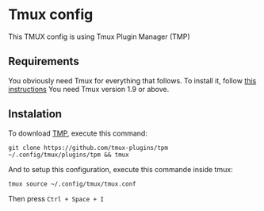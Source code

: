 # Tmux config

This TMUX config is using Tmux Plugin Manager (TMP)

## Requirements

You obviously need Tmux for everything that follows. To install it, follow [this instructions](https://github.com/tmux/tmux/wiki/Installing)
You need Tmux version 1.9 or above. 

## Instalation 

To download [TMP](https://github.com/tmux-plugins/tpm), execute this command: 
```
git clone https://github.com/tmux-plugins/tpm ~/.config/tmux/plugins/tpm && tmux
```

And to setup this configuration, execute this commande inside tmux:
```
tmux source ~/.config/tmux/tmux.conf
```
Then press `Ctrl + Space + I` 
